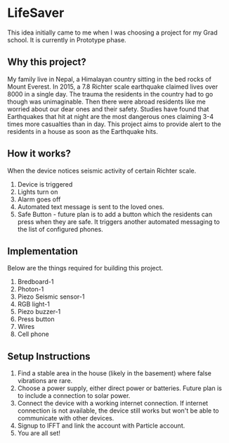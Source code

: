 # LifeSaver
This idea initially came to me when I was choosing a project for my Grad school. It is currently in Prototype phase.

Why this project?
------------------
My family live in Nepal, a Himalayan country sitting in the bed rocks of Mount Everest. In 2015, a 7.8 Richter scale earthquake claimed lives over 8000 in a single day. The trauma the residents in the country had to go though was unimaginable. Then there were abroad residents like me worried about our dear ones and their safety.
Studies have found that Earthquakes that hit at night are the most dangerous ones claiming 3-4 times more casualties than in day. This project aims to provide alert to the residents in a house as soon as the Earthquake hits. 

How it works?
--------------
When the device notices seismic activity of certain Richter scale.

1. Device is triggered
2. Lights turn on
3. Alarm goes off
4. Automated text message is sent to the loved ones.
5. Safe Button - future plan is to add a button which the residents can press when they are safe. It triggers another automated messaging to the list of configured phones.

Implementation
---------------
Below are the things required for building this project.

1. Bredboard-1
2. Photon-1
3. Piezo Seismic sensor-1
4. RGB light-1
5. Piezo buzzer-1
6. Press button
6. Wires
7. Cell phone

Setup Instructions
-------------------
1. Find a stable area in the house (likely in the basement) where false vibrations are rare.
2. Choose a power supply, either direct power or batteries. Future plan is to include a connection to solar power.
3. Connect the device with a working internet connection. If internet connection is not available, the device still works but won't be able to communicate with other devices.
3. Signup to IFFT and link the account with Particle account.
4. You are all set!
